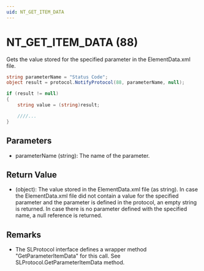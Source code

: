 ```yaml
---
uid: NT_GET_ITEM_DATA
---
```


# NT_GET_ITEM_DATA (88)

Gets the value stored for the specified parameter in the ElementData.xml file.

```csharp
string parameterName = "Status Code";
object result = protocol.NotifyProtocol(88, parameterName, null);

if (result != null)
{
    string value = (string)result;

    ////...
}
```

## Parameters

- parameterName (string): The name of the parameter.

## Return Value

- (object): The value stored in the ElementData.xml file (as string). In case the ElementData.xml file did not contain a value for the specified parameter and the parameter is defined in the protocol, an empty string is returned. In case there is no parameter defined with the specified name, a null reference is returned.

## Remarks

- The SLProtocol interface defines a wrapper method "GetParameterItemData" for this call. See SLProtocol.GetParameterItemData method.
